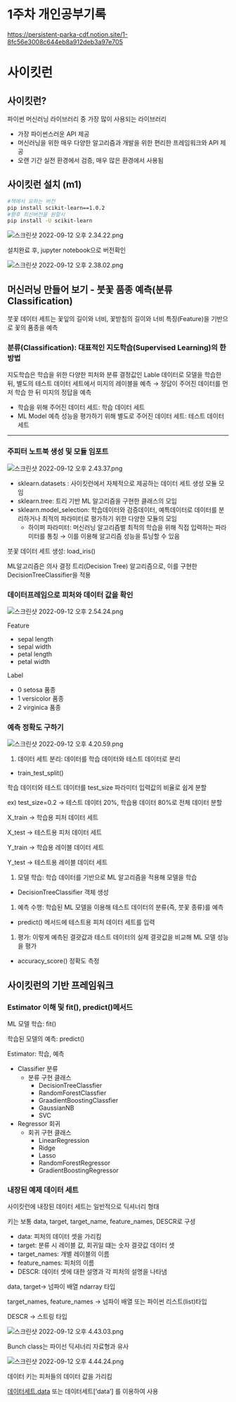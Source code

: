 # 1주차 개인공부기록

https://persistent-parka-cdf.notion.site/1-8fc56e3008c644eb8a912deb3a97e705

# 사이킷런

## 사이킷런?

파이썬 머신러닝 라이브러리 중 가장 많이 사용되는 라이브러리

- 가장 파이썬스러운 API 제공
- 머신러닝을 위한 매우 다양한 알고리즘과 개발을 위한 편리한 프레임워크와 API 제공
- 오랜 기간 실전 환경에서 검증, 매우 많은 환경에서 사용됨

## 사이킷런 설치 (m1)

```bash
#책에서 요하는 버전
pip install scikit-learn==1.0.2
#향후 최신버전을 원할시
pip install -U scikit-learn
```

![스크린샷 2022-09-12 오후 2.34.22.png](https://s3-us-west-2.amazonaws.com/secure.notion-static.com/618f23be-3f98-4df3-814c-333c3bad5a63/%E1%84%89%E1%85%B3%E1%84%8F%E1%85%B3%E1%84%85%E1%85%B5%E1%86%AB%E1%84%89%E1%85%A3%E1%86%BA_2022-09-12_%E1%84%8B%E1%85%A9%E1%84%92%E1%85%AE_2.34.22.png)

설치완료 후, jupyter notebook으로 버전확인

![스크린샷 2022-09-12 오후 2.38.02.png](https://s3-us-west-2.amazonaws.com/secure.notion-static.com/7aa91d0f-e49a-4f42-b818-52e21760df8c/%E1%84%89%E1%85%B3%E1%84%8F%E1%85%B3%E1%84%85%E1%85%B5%E1%86%AB%E1%84%89%E1%85%A3%E1%86%BA_2022-09-12_%E1%84%8B%E1%85%A9%E1%84%92%E1%85%AE_2.38.02.png)

## 머신러닝 만들어 보기 - 붓꽃 품종 예측(분류 Classification)

붓꽃 데이터 세트는 꽃잎의 길이와 너비, 꽃받침의 길이와 너비 특징(Feature)을 기반으로 꽃의 품종을 예측

### 분류(Classification): 대표적인 지도학습(Supervised Learning)의 한 방법

지도학습은 학습을 위한 다양한 피처와 분류 결정값인 Lable 데이터로 모델을 학습한 뒤, 별도의 테스트 데이터 세트에서 미지의 레이블을 예측 → 정답이 주어진 데이터를 먼저 학습 한 뒤 미지의 정답을 예측

- 학습을 위해 주어진 데이터 세트: 학습 데이터 세트
- ML Model 예측 성능을 평가하기 위해 별도로 주어진 데이터 세트: 테스트 데이터 세트

---

### 주피터 노트북 생성 및 모듈 임포트

![스크린샷 2022-09-12 오후 2.43.37.png](https://s3-us-west-2.amazonaws.com/secure.notion-static.com/0b0e2f9e-1419-443b-9427-5082ae24bff4/%E1%84%89%E1%85%B3%E1%84%8F%E1%85%B3%E1%84%85%E1%85%B5%E1%86%AB%E1%84%89%E1%85%A3%E1%86%BA_2022-09-12_%E1%84%8B%E1%85%A9%E1%84%92%E1%85%AE_2.43.37.png)

- sklearn.datasets : 사이킷런에서 자체적으로 제공하는 데이터 세트 생성 모듈 모임
- sklearn.tree: 트리 기반 ML 알고리즘을 구현한 클래스의 모임
- sklearn.model_selection: 학습데이터와 검증데이터, 예특데이터로 데이터를 분리하거나 최적의 파라미터로 평가하기 위한 다양한 모듈의 모임
    - 하이퍼 파라미터: 머신러닝 알고리즘별 최적의 학습을 위해 직접 입력하는 파라미터를 통칭 → 이를 이용해 알고리즘 성능을 튜닝할 수 있음

붓꽃 데이터 세트 생성: load_iris()

ML알고리즘은 의사 결정 트리(Decision Tree) 알고리즘으로, 이를 구현한 DecisionTreeClassifier을 적용

### 데이터프레임으로 피처와 데이터 값을 확인

![스크린샷 2022-09-12 오후 2.54.24.png](https://s3-us-west-2.amazonaws.com/secure.notion-static.com/2e7a7b82-e9ce-44ba-b214-da5e79948370/%E1%84%89%E1%85%B3%E1%84%8F%E1%85%B3%E1%84%85%E1%85%B5%E1%86%AB%E1%84%89%E1%85%A3%E1%86%BA_2022-09-12_%E1%84%8B%E1%85%A9%E1%84%92%E1%85%AE_2.54.24.png)

Feature

- sepal length
- sepal width
- petal length
- petal width

Label

- 0 setosa 품종
- 1 versicolor 품종
- 2 virginica 품종

### 예측 정확도 구하기

![스크린샷 2022-09-12 오후 4.20.59.png](https://s3-us-west-2.amazonaws.com/secure.notion-static.com/b419e591-eab9-45ab-a0e0-fe348e8ce9c6/%E1%84%89%E1%85%B3%E1%84%8F%E1%85%B3%E1%84%85%E1%85%B5%E1%86%AB%E1%84%89%E1%85%A3%E1%86%BA_2022-09-12_%E1%84%8B%E1%85%A9%E1%84%92%E1%85%AE_4.20.59.png)

1. 데이터 세트 분리: 데이터를 학습 데이터와 테스트 데이터로 분리
- train_test_split()

학습 데이터와 테스트 데이터를 test_size 파라미터 입력값의 비율로 쉽게 분할

ex) test_size=0.2 → 테스트 데이터 20%, 학습용 데이터 80%로 전체 데이터 분할

X_train → 학습용 피처 데이터 세트

X_test → 테스트용 피처 데이터 세트

Y_train → 학습용 레이블 데이터 세트

Y_test → 테스트용 레이블 데이터 세트

1. 모델 학습: 학습 데이터를 기반으로 ML 알고리즘을 적용해 모델을 학습
- DecisionTreeClassifier 객체 생성
1. 예측 수행: 학습된 ML 모델을 이용해 테스트 데이터의 분류(즉, 붓꽃 종류)를 예측
- predict() 메서드에 테스트용 피처 데이터 세트를 입력
1. 평가: 이렇게 예측된 결괏값과 테스트 데이터의 실제 결괏값을 비교해 ML 모델 성능을 평가
- accuracy_score() 정확도 측정

## 사이킷런의 기반 프레임워크

### Estimator 이해 및 fit(), predict()메서드

ML 모델 학습: fit()

학습된 모델의 예측: predict()

Estimator: 학습, 예측

- Classifier 분류
    - 분류 구현 클래스
        - DecisionTreeClassfier
        - RandomForestClassfier
        - GraadientBoostingClassfier
        - GaussianNB
        - SVC
- Regressor 회귀
    - 회귀 구현 클래스
        - LinearRegression
        - Ridge
        - Lasso
        - RandomForestRegressor
        - GradientBoostingRegressor

### 내장된 예제 데이터 세트

사이킷런에 내장된 데이터 세트는 일반적으로 딕셔너리 형태

키는 보통 data, target, target_name, feature_names, DESCR로 구셩

- data: 피처의 데이터 셋을 가리킴
- target: 분류 시 레이블 값, 회귀일 떄는 숫자 결괏값 데이터 셋
- target_names: 개별 레이블의 이름
- feature_names: 피처의 이름
- DESCR: 데이터 셋에 대한 설명과 각 피처의 설명을 나타냄

data, target→ 넘파이 배열 ndarray 타입

target_names, feature_names → 넘파이 배열 또는 파이썬 리스트(list)타입

DESCR → 스트링 타입

![스크린샷 2022-09-12 오후 4.43.03.png](https://s3-us-west-2.amazonaws.com/secure.notion-static.com/c7c83846-344c-441d-ad54-dc9b4ac329e5/%E1%84%89%E1%85%B3%E1%84%8F%E1%85%B3%E1%84%85%E1%85%B5%E1%86%AB%E1%84%89%E1%85%A3%E1%86%BA_2022-09-12_%E1%84%8B%E1%85%A9%E1%84%92%E1%85%AE_4.43.03.png)

Bunch class는 파이선 딕셔너리 자료형과 유사

![스크린샷 2022-09-12 오후 4.44.24.png](https://s3-us-west-2.amazonaws.com/secure.notion-static.com/fffde9b2-9f91-471c-891f-3c73ac536470/%E1%84%89%E1%85%B3%E1%84%8F%E1%85%B3%E1%84%85%E1%85%B5%E1%86%AB%E1%84%89%E1%85%A3%E1%86%BA_2022-09-12_%E1%84%8B%E1%85%A9%E1%84%92%E1%85%AE_4.44.24.png)

데이터 키는 피처들의 데이터 값을 가리킴

[데이터세트.data](http://데이터세트.data) 또는 데이터세트[’data’] 를 이용하여 사용
